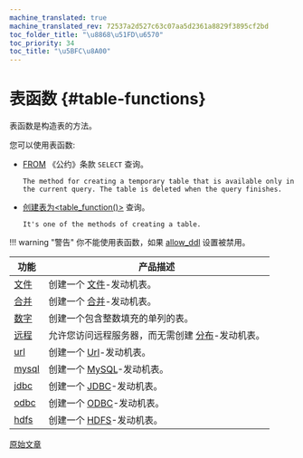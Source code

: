 ```yaml
---
machine_translated: true
machine_translated_rev: 72537a2d527c63c07aa5d2361a8829f3895cf2bd
toc_folder_title: "\u8868\u51FD\u6570"
toc_priority: 34
toc_title: "\u5BFC\u8A00"
---
```


# 表函数 {#table-functions}

表函数是构造表的方法。

您可以使用表函数:

-   [FROM](../statements/select/from.md) 《公约》条款 `SELECT` 查询。

        The method for creating a temporary table that is available only in the current query. The table is deleted when the query finishes.

-   [创建表为\<table_function()\>](../statements/create.md#create-table-query) 查询。

        It's one of the methods of creating a table.

!!! warning "警告"
    你不能使用表函数，如果 [allow_ddl](../../operations/settings/permissions-for-queries.md#settings_allow_ddl) 设置被禁用。

| 功能               | 产品描述                                                                                               |
|--------------------|--------------------------------------------------------------------------------------------------------|
| [文件](file.md)    | 创建一个 [文件](../../engines/table-engines/special/file.md)-发动机表。                                |
| [合并](merge.md)   | 创建一个 [合并](../../engines/table-engines/special/merge.md)-发动机表。                               |
| [数字](numbers.md) | 创建一个包含整数填充的单列的表。                                                                       |
| [远程](remote.md)  | 允许您访问远程服务器，而无需创建 [分布](../../engines/table-engines/special/distributed.md)-发动机表。 |
| [url](url.md)      | 创建一个 [Url](../../engines/table-engines/special/url.md)-发动机表。                                  |
| [mysql](mysql.md)  | 创建一个 [MySQL](../../engines/table-engines/integrations/mysql.md)-发动机表。                         |
| [jdbc](jdbc.md)    | 创建一个 [JDBC](../../engines/table-engines/integrations/jdbc.md)-发动机表。                           |
| [odbc](odbc.md)    | 创建一个 [ODBC](../../engines/table-engines/integrations/odbc.md)-发动机表。                           |
| [hdfs](hdfs.md)    | 创建一个 [HDFS](../../engines/table-engines/integrations/hdfs.md)-发动机表。                           |

[原始文章](https://clickhouse.tech/docs/en/query_language/table_functions/) <!--hide-->
